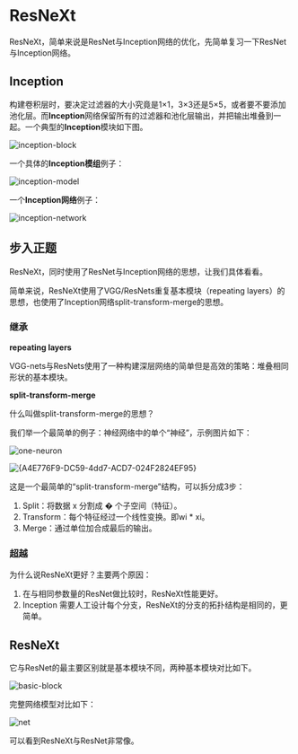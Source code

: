 # ResNeXt

ResNeXt，简单来说是ResNet与Inception网络的优化，先简单复习一下ResNet与Inception网络。

## Inception

构建卷积层时，要决定过滤器的大小究竟是1×1，3×3还是5×5，或者要不要添加池化层。而**Inception**网络保留所有的过滤器和池化层输出，并把输出堆叠到一起。一个典型的**Inception**模块如下图。

![inception-block](C:\Users\zhangwenchao\Desktop\学习\大创项目\基于知识蒸馏的视频问答\ResNeXt101\ResNeXt图片\inception-block.png)

一个具体的**Inception模组**例子：

![inception-model](C:\Users\zhangwenchao\Desktop\学习\大创项目\基于知识蒸馏的视频问答\ResNeXt101\ResNeXt图片\inception-model.png)

一个**Inception网络**例子：

![inception-network](C:\Users\zhangwenchao\Desktop\学习\大创项目\基于知识蒸馏的视频问答\ResNeXt101\ResNeXt图片\inception-network.png)

## 步入正题

ResNeXt，同时使用了ResNet与Inception网络的思想，让我们具体看看。

简单来说，ResNeXt使用了VGG/ResNets重复基本模块（repeating layers）的思想，也使用了Inception网络split-transform-merge的思想。

### 继承

**repeating layers**

VGG-nets与ResNets使用了一种构建深层网络的简单但是高效的策略：堆叠相同形状的基本模块。

**split-transform-merge**

什么叫做split-transform-merge的思想？

我们举一个最简单的例子：神经网络中的单个“神经”，示例图片如下：

![one-neuron](C:\Users\zhangwenchao\Desktop\学习\大创项目\基于知识蒸馏的视频问答\ResNeXt101\ResNeXt图片\one-neuron.png)

![{A4E776F9-DC59-4dd7-ACD7-024F2824EF95}](C:\Users\zhangwenchao\Desktop\学习\大创项目\基于知识蒸馏的视频问答\ResNeXt101\ResNeXt图片\{A4E776F9-DC59-4dd7-ACD7-024F2824EF95}.png)

这是一个最简单的“split-transform-merge”结构，可以拆分成3步：

1. Split：将数据 x 分割成 � 个子空间（特征）。
2. Transform：每个特征经过一个线性变换。即wi * xi。
3. Merge：通过单位加合成最后的输出。

### 超越

为什么说ResNeXt更好？主要两个原因：

1. 在与相同参数量的ResNet做比较时，ResNeXt性能更好。
2. Inception 需要人工设计每个分支，ResNeXt的分支的拓扑结构是相同的，更简单。

## ResNeXt

它与ResNet的最主要区别就是基本模块不同，两种基本模块对比如下。

![basic-block](C:\Users\zhangwenchao\Desktop\学习\大创项目\基于知识蒸馏的视频问答\ResNeXt101\ResNeXt图片\basic-block.png)

完整网络模型对比如下：

![net](C:\Users\zhangwenchao\Desktop\学习\大创项目\基于知识蒸馏的视频问答\ResNeXt101\ResNeXt图片\net.png)

可以看到ResNeXt与ResNet非常像。